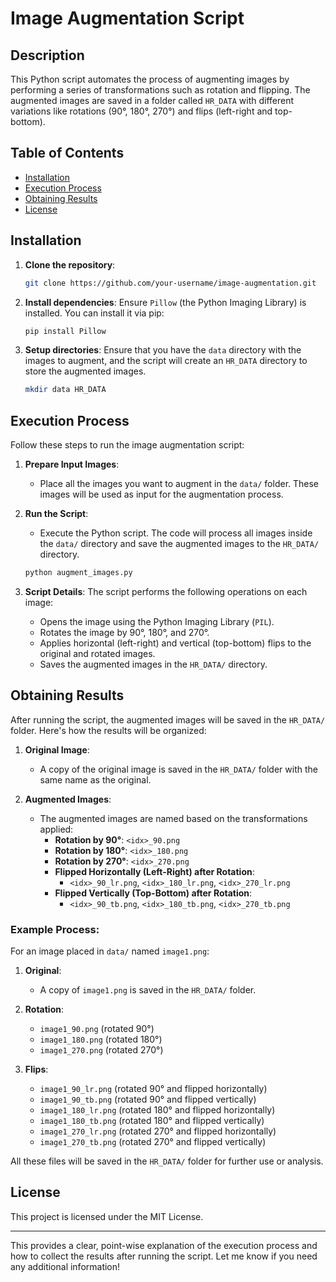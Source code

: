 

# Image Augmentation Script

## Description
This Python script automates the process of augmenting images by performing a series of transformations such as rotation and flipping. The augmented images are saved in a folder called `HR_DATA` with different variations like rotations (90°, 180°, 270°) and flips (left-right and top-bottom).

## Table of Contents
- [Installation](#installation)
- [Execution Process](#execution-process)
- [Obtaining Results](#obtaining-results)
- [License](#license)

## Installation

1. **Clone the repository**:
   ```bash
   git clone https://github.com/your-username/image-augmentation.git
   ```

2. **Install dependencies**:
   Ensure `Pillow` (the Python Imaging Library) is installed. You can install it via pip:
   ```bash
   pip install Pillow
   ```

3. **Setup directories**:
   Ensure that you have the `data` directory with the images to augment, and the script will create an `HR_DATA` directory to store the augmented images.
   ```bash
   mkdir data HR_DATA
   ```

## Execution Process

Follow these steps to run the image augmentation script:

1. **Prepare Input Images**:
   - Place all the images you want to augment in the `data/` folder. These images will be used as input for the augmentation process.

2. **Run the Script**:
   - Execute the Python script. The code will process all images inside the `data/` directory and save the augmented images to the `HR_DATA/` directory.
   ```bash
   python augment_images.py
   ```

3. **Script Details**:
   The script performs the following operations on each image:
   - Opens the image using the Python Imaging Library (`PIL`).
   - Rotates the image by 90°, 180°, and 270°.
   - Applies horizontal (left-right) and vertical (top-bottom) flips to the original and rotated images.
   - Saves the augmented images in the `HR_DATA/` directory.

## Obtaining Results

After running the script, the augmented images will be saved in the `HR_DATA/` folder. Here's how the results will be organized:

1. **Original Image**:
   - A copy of the original image is saved in the `HR_DATA/` folder with the same name as the original.

2. **Augmented Images**:
   - The augmented images are named based on the transformations applied:
     - **Rotation by 90°**: `<idx>_90.png`
     - **Rotation by 180°**: `<idx>_180.png`
     - **Rotation by 270°**: `<idx>_270.png`
     - **Flipped Horizontally (Left-Right) after Rotation**:
       - `<idx>_90_lr.png`, `<idx>_180_lr.png`, `<idx>_270_lr.png`
     - **Flipped Vertically (Top-Bottom) after Rotation**:
       - `<idx>_90_tb.png`, `<idx>_180_tb.png`, `<idx>_270_tb.png`

### Example Process:

For an image placed in `data/` named `image1.png`:

1. **Original**:
   - A copy of `image1.png` is saved in the `HR_DATA/` folder.

2. **Rotation**:
   - `image1_90.png` (rotated 90°)
   - `image1_180.png` (rotated 180°)
   - `image1_270.png` (rotated 270°)

3. **Flips**:
   - `image1_90_lr.png` (rotated 90° and flipped horizontally)
   - `image1_90_tb.png` (rotated 90° and flipped vertically)
   - `image1_180_lr.png` (rotated 180° and flipped horizontally)
   - `image1_180_tb.png` (rotated 180° and flipped vertically)
   - `image1_270_lr.png` (rotated 270° and flipped horizontally)
   - `image1_270_tb.png` (rotated 270° and flipped vertically)

All these files will be saved in the `HR_DATA/` folder for further use or analysis.

## License

This project is licensed under the MIT License.

---

This provides a clear, point-wise explanation of the execution process and how to collect the results after running the script. Let me know if you need any additional information!
